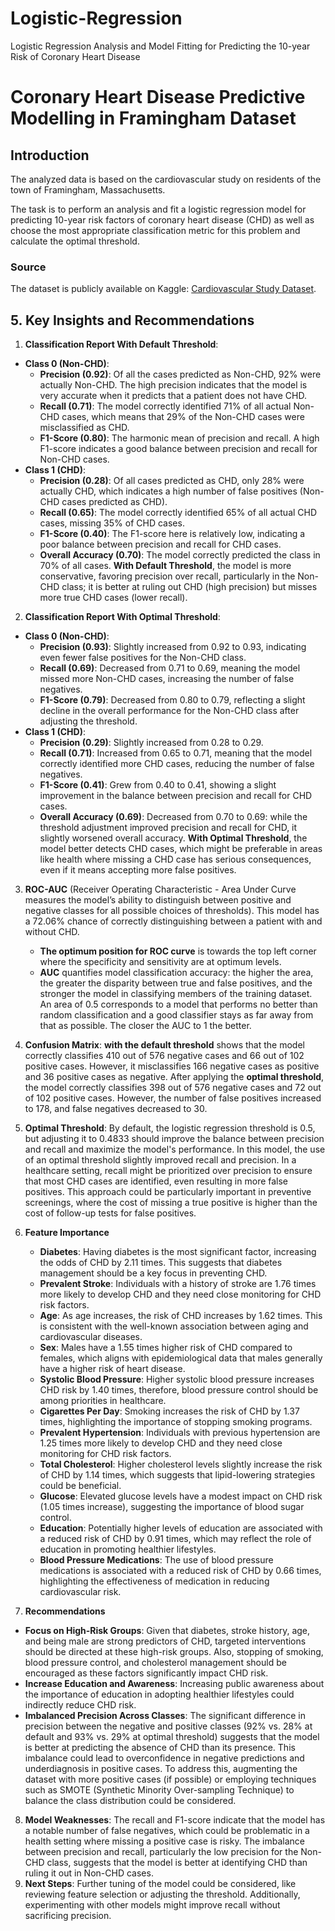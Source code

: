 # Logistic-Regression
Logistic Regression Analysis and Model Fitting for Predicting the 10-year Risk of Coronary Heart Disease

# Coronary Heart Disease Predictive Modelling in Framingham Dataset

## Introduction  

The analyzed data is based on the cardiovascular study on residents of the town of Framingham, Massachusetts.  

The task is to perform an analysis and fit a logistic regression model for predicting 10-year risk factors of coronary heart disease (CHD) as well as choose the most appropriate classification metric for this problem and calculate the optimal threshold.  

### Source  

The dataset is publicly available on Kaggle: [Cardiovascular Study Dataset](https://www.kaggle.com/datasets/christofel04/cardiovascular-study-dataset-predict-heart-disea).  

## 5. Key Insights and Recommendations

1. **Classification Report With Default Threshold**:
- **Class 0 (Non-CHD)**:
    - **Precision (0.92)**: Of all the cases predicted as Non-CHD, 92% were actually Non-CHD. The high precision indicates that the model is very accurate when it predicts that a patient does not have CHD.
    - **Recall (0.71)**: The model correctly identified 71% of all actual Non-CHD cases, which means that 29% of the Non-CHD cases were misclassified as CHD.
    - **F1-Score (0.80)**: The harmonic mean of precision and recall. A high F1-score indicates a good balance between precision and recall for Non-CHD cases.
- **Class 1 (CHD)**:
    - **Precision (0.28)**: Of all cases predicted as CHD, only 28% were actually CHD, which indicates a high number of false positives (Non-CHD cases predicted as CHD).
    - **Recall (0.65)**: The model correctly identified 65% of all actual CHD cases, missing 35% of CHD cases.
    - **F1-Score (0.40)**: The F1-score here is relatively low, indicating a poor balance between precision and recall for CHD cases.
    - **Overall Accuracy (0.70)**: The model correctly predicted the class in 70% of all cases.
**With Default Threshold**, the model is more conservative, favoring precision over recall, particularly in the Non-CHD class; it is better at ruling out CHD (high precision) but misses more true CHD cases (lower recall).
2. **Classification Report With Optimal Threshold**:
- **Class 0 (Non-CHD)**:
    - **Precision (0.93)**: Slightly increased from 0.92 to 0.93, indicating even fewer false positives for the Non-CHD class.
    - **Recall (0.69)**: Decreased from 0.71 to 0.69, meaning the model missed more Non-CHD cases, increasing the number of false negatives.
    - **F1-Score (0.79)**: Decreased from 0.80 to 0.79, reflecting a slight decline in the overall performance for the Non-CHD class after adjusting the threshold.
- **Class 1 (CHD)**:
    - **Precision (0.29)**: Slightly increased from 0.28 to 0.29.
    - **Recall (0.71)**: Increased from 0.65 to 0.71, meaning that the model correctly identified more CHD cases, reducing the number of false negatives.
    - **F1-Score (0.41)**: Grew from 0.40 to 0.41, showing a slight improvement in the balance between precision and recall for CHD cases.
    - **Overall Accuracy (0.69)**: Decreased from 0.70 to 0.69: while the threshold adjustment improved precision and recall for CHD, it slightly worsened overall accuracy.
**With Optimal Threshold**, the model better detects CHD cases, which might be preferable in areas like health where missing a CHD case has serious consequences, even if it means accepting more false positives.

3. **ROC-AUC** (Receiver Operating Characteristic - Area Under Curve measures the model’s ability to distinguish between positive and negative classes for all possible choices of thresholds). This model has a 72.06% chance of correctly distinguishing between a patient with and without CHD. 
    - **The optimum position for ROC curve** is towards the top left corner where the specificity and sensitivity are at optimum levels.
    - **AUC** quantifies model classification accuracy: the higher the area, the greater the disparity between true and false positives, and the stronger the model in classifying members of the training dataset. An area of 0.5 corresponds to a model that performs no better than random classification and a good classifier stays as far away from that as possible. The closer the AUC to 1 the better.

4. **Confusion Matrix**: **with the default threshold** shows that the model correctly classifies 410 out of 576 negative cases and 66 out of 102 positive cases. However, it misclassifies 166 negative cases as positive and 36 positive cases as negative.
After applying the **optimal threshold**, the model correctly classifies 398 out of 576 negative cases and 72 out of 102 positive cases. However, the number of false positives increased to 178, and false negatives decreased to 30.

5. **Optimal Threshold**: By default, the logistic regression threshold is 0.5, but adjusting it to 0.4833 should improve the balance between precision and recall and maximize the model's performance. In this model, the use of an optimal threshold slightly improved recall and precision. In a healthcare setting, recall might be prioritized over precision to ensure that most CHD cases are identified, even resulting in more false positives. This approach could be particularly important in preventive screenings, where the cost of missing a true positive is higher than the cost of follow-up tests for false positives. 

6. **Feature Importance**
    - **Diabetes**: Having diabetes is the most significant factor, increasing the odds of CHD by 2.11 times. This suggests that diabetes management should be a key focus in preventing CHD.
    - **Prevalent Stroke**: Individuals with a history of stroke are 1.76 times more likely to develop CHD and they need close monitoring for CHD risk factors.
    - **Age**: As age increases, the risk of CHD increases by 1.62 times. This is consistent with the well-known association between aging and cardiovascular diseases.
    - **Sex**: Males have a 1.55 times higher risk of CHD compared to females, which aligns with epidemiological data that males generally have a higher risk of heart disease.
    - **Systolic Blood Pressure**: Higher systolic blood pressure increases CHD risk by 1.40 times, therefore, blood pressure control should be among priorities in healthcare.
    - **Cigarettes Per Day**: Smoking increases the risk of CHD by 1.37 times, highlighting the importance of stopping smoking programs.
    - **Prevalent Hypertension**: Individuals with previous hypertension are 1.25 times more likely to develop CHD and they need close monitoring for CHD risk factors.
    - **Total Cholesterol**: Higher cholesterol levels slightly increase the risk of CHD by 1.14 times, which suggests that lipid-lowering strategies could be beneficial.
    - **Glucose**: Elevated glucose levels have a modest impact on CHD risk (1.05 times increase), suggesting the importance of blood sugar control.
    - **Education**: Potentially higher levels of education are associated with a reduced risk of CHD by 0.91 times, which may reflect the role of education in promoting healthier lifestyles.
    - **Blood Pressure Medications**: The use of blood pressure medications is associated with a reduced risk of CHD by 0.66 times, highlighting the effectiveness of medication in reducing cardiovascular risk.
7. **Recommendations**
- **Focus on High-Risk Groups**: Given that diabetes, stroke history, age, and being male are strong predictors of CHD, targeted interventions should be directed at these high-risk groups. Also, stopping of smoking, blood pressure control, and cholesterol management should be encouraged as these factors significantly impact CHD risk.
- **Increase Education and Awareness**: Increasing public awareness about the importance of education in adopting healthier lifestyles could indirectly reduce CHD risk.
- **Imbalanced Precision Across Classes**: The significant difference in precision between the negative and positive classes (92% vs. 28% at default and 93% vs. 29% at optimal threshold) suggests that the model is better at predicting the absence of CHD than its presence. This imbalance could lead to overconfidence in negative predictions and underdiagnosis in positive cases. To address this, augmenting the dataset with more positive cases (if possible) or employing techniques such as SMOTE (Synthetic Minority Over-sampling Technique) to balance the class distribution could be considered. 
8. **Model Weaknesses**: The recall and F1-score indicate that the model has a notable number of false negatives, which could be problematic in a health setting where missing a positive case is risky. The imbalance between precision and recall, particularly the low precision for the Non-CHD class, suggests that the model is better at identifying CHD than ruling it out in Non-CHD cases.
9. **Next Steps**: Further tuning of the model could be considered, like reviewing feature selection or adjusting the threshold. Additionally, experimenting with other models might improve recall without sacrificing precision.

